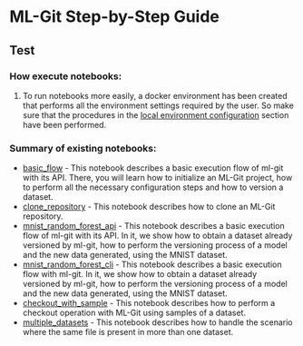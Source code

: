 # ML-Git Step-by-Step Guide

## Test

### **How execute notebooks:**
1. To run notebooks more easily, a docker environment has been created that performs all the environment settings required by the user. So make sure that the procedures in the [local environment configuration](https://github.com/HPInc/ml-git/tree/main/docker) section have been performed.
    
### **Summary of existing notebooks:**

- [basic_flow](https://github.com/HPInc/ml-git/blob/main/docs/api/api_scripts/basic_flow.ipynb) - This notebook describes a basic execution flow of ml-git with its API. There, you will learn how to initialize an ML-Git project, how to perform all the necessary configuration steps and how to version a dataset.<br/>
- [clone_repository](https://github.com/HPInc/ml-git/blob/main/docs/api/api_scripts/clone_repository.ipynb) - This notebook describes how to clone an ML-Git repository.
- [mnist_random_forest_api](https://github.com/HPInc/ml-git/blob/main/docs/api/api_scripts/mnist_notebook/mnist_random_forest_api.ipynb) - This notebook describes a basic execution flow of ml-git with its API. In it, we show how to obtain a dataset already versioned by ml-git, how to perform the versioning process of a model and the new data generated, using the MNIST dataset.
- [mnist_random_forest_cli](https://github.com/HPInc/ml-git/blob/main/docs/api/api_scripts/mnist_notebook/mnist_random_forest_cli.ipynb) - This notebook describes a basic execution flow with ml-git. In it, we show how to obtain a dataset already versioned by ml-git, how to perform the versioning process of a model and the new data generated, using the MNIST dataset.
- [checkout_with_sample](https://github.com/HPInc/ml-git/blob/main/docs/api/api_scripts/multiple_datasets_notebook/checkout_with_sample.ipynb) - This notebook describes how to perform a checkout operation with ML-Git using samples of a dataset.
- [multiple_datasets](https://github.com/HPInc/ml-git/blob/main/docs/api/api_scripts/multiple_datasets_notebook/multiple_datasets.ipynb) - This notebook describes how to handle the scenario where the same file is present in more than one dataset.